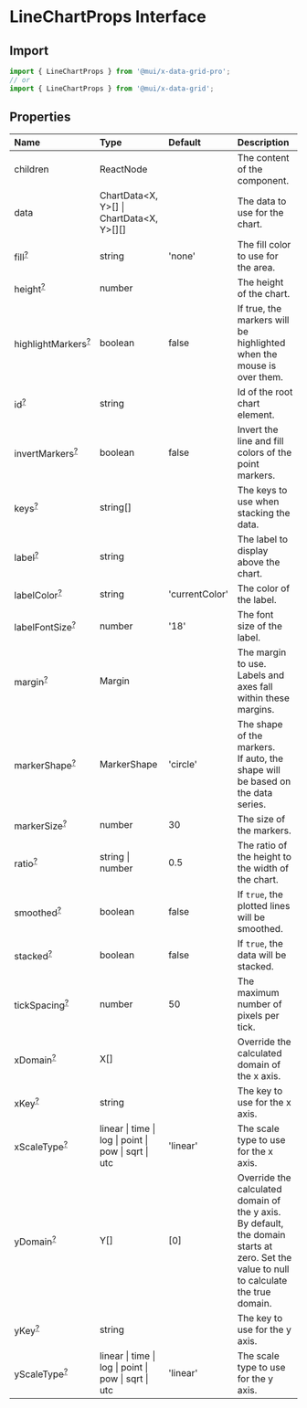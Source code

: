 # LineChartProps Interface

<p class="description"></p>

## Import

```js
import { LineChartProps } from '@mui/x-data-grid-pro';
// or
import { LineChartProps } from '@mui/x-data-grid';
```

## Properties

| Name                                                                                               | Type                                                                                | Default                                                | Description                                                                                                                                   |
| :------------------------------------------------------------------------------------------------- | :---------------------------------------------------------------------------------- | :----------------------------------------------------- | :-------------------------------------------------------------------------------------------------------------------------------------------- |
| <span class="prop-name">children</span>                                                            | <span class="prop-type">ReactNode</span>                                            |                                                        | The content of the component.                                                                                                                 |
| <span class="prop-name">data</span>                                                                | <span class="prop-type">ChartData&lt;X, Y&gt;[] \| ChartData&lt;X, Y&gt;[][]</span> |                                                        | The data to use for the chart.                                                                                                                |
| <span class="prop-name optional">fill<sup><abbr title="optional">?</abbr></sup></span>             | <span class="prop-type">string</span>                                               | <span class="prop-default">'none'<br /></span>         | The fill color to use for the area.                                                                                                           |
| <span class="prop-name optional">height<sup><abbr title="optional">?</abbr></sup></span>           | <span class="prop-type">number</span>                                               |                                                        | The height of the chart.                                                                                                                      |
| <span class="prop-name optional">highlightMarkers<sup><abbr title="optional">?</abbr></sup></span> | <span class="prop-type">boolean</span>                                              | <span class="prop-default">false<br /></span>          | If true, the markers will be highlighted when the mouse is over them.                                                                         |
| <span class="prop-name optional">id<sup><abbr title="optional">?</abbr></sup></span>               | <span class="prop-type">string</span>                                               |                                                        | Id of the root chart element.                                                                                                                 |
| <span class="prop-name optional">invertMarkers<sup><abbr title="optional">?</abbr></sup></span>    | <span class="prop-type">boolean</span>                                              | <span class="prop-default">false<br /></span>          | Invert the line and fill colors of the point markers.                                                                                         |
| <span class="prop-name optional">keys<sup><abbr title="optional">?</abbr></sup></span>             | <span class="prop-type">string[]</span>                                             |                                                        | The keys to use when stacking the data.                                                                                                       |
| <span class="prop-name optional">label<sup><abbr title="optional">?</abbr></sup></span>            | <span class="prop-type">string</span>                                               |                                                        | The label to display above the chart.                                                                                                         |
| <span class="prop-name optional">labelColor<sup><abbr title="optional">?</abbr></sup></span>       | <span class="prop-type">string</span>                                               | <span class="prop-default">'currentColor'<br /></span> | The color of the label.                                                                                                                       |
| <span class="prop-name optional">labelFontSize<sup><abbr title="optional">?</abbr></sup></span>    | <span class="prop-type">number</span>                                               | <span class="prop-default">'18'<br /></span>           | The font size of the label.                                                                                                                   |
| <span class="prop-name optional">margin<sup><abbr title="optional">?</abbr></sup></span>           | <span class="prop-type">Margin</span>                                               |                                                        | The margin to use.<br />Labels and axes fall within these margins.                                                                            |
| <span class="prop-name optional">markerShape<sup><abbr title="optional">?</abbr></sup></span>      | <span class="prop-type">MarkerShape</span>                                          | <span class="prop-default">'circle'<br /></span>       | The shape of the markers.<br />If auto, the shape will be based on the data series.                                                           |
| <span class="prop-name optional">markerSize<sup><abbr title="optional">?</abbr></sup></span>       | <span class="prop-type">number</span>                                               | <span class="prop-default">30<br /></span>             | The size of the markers.                                                                                                                      |
| <span class="prop-name optional">ratio<sup><abbr title="optional">?</abbr></sup></span>            | <span class="prop-type">string \| number</span>                                     | <span class="prop-default">0.5<br /></span>            | The ratio of the height to the width of the chart.                                                                                            |
| <span class="prop-name optional">smoothed<sup><abbr title="optional">?</abbr></sup></span>         | <span class="prop-type">boolean</span>                                              | <span class="prop-default">false<br /></span>          | If `true`, the plotted lines will be smoothed.                                                                                                |
| <span class="prop-name optional">stacked<sup><abbr title="optional">?</abbr></sup></span>          | <span class="prop-type">boolean</span>                                              | <span class="prop-default">false<br /></span>          | If `true`, the data will be stacked.                                                                                                          |
| <span class="prop-name optional">tickSpacing<sup><abbr title="optional">?</abbr></sup></span>      | <span class="prop-type">number</span>                                               | <span class="prop-default">50<br /></span>             | The maximum number of pixels per tick.                                                                                                        |
| <span class="prop-name optional">xDomain<sup><abbr title="optional">?</abbr></sup></span>          | <span class="prop-type">X[]</span>                                                  |                                                        | Override the calculated domain of the x axis.                                                                                                 |
| <span class="prop-name optional">xKey<sup><abbr title="optional">?</abbr></sup></span>             | <span class="prop-type">string</span>                                               |                                                        | The key to use for the x axis.                                                                                                                |
| <span class="prop-name optional">xScaleType<sup><abbr title="optional">?</abbr></sup></span>       | <span class="prop-type">linear \| time \| log \| point \| pow \| sqrt \| utc</span> | <span class="prop-default">'linear'<br /></span>       | The scale type to use for the x axis.                                                                                                         |
| <span class="prop-name optional">yDomain<sup><abbr title="optional">?</abbr></sup></span>          | <span class="prop-type">Y[]</span>                                                  | <span class="prop-default">[0]<br /></span>            | Override the calculated domain of the y axis.<br />By default, the domain starts at zero. Set the value to null to calculate the true domain. |
| <span class="prop-name optional">yKey<sup><abbr title="optional">?</abbr></sup></span>             | <span class="prop-type">string</span>                                               |                                                        | The key to use for the y axis.                                                                                                                |
| <span class="prop-name optional">yScaleType<sup><abbr title="optional">?</abbr></sup></span>       | <span class="prop-type">linear \| time \| log \| point \| pow \| sqrt \| utc</span> | <span class="prop-default">'linear'<br /></span>       | The scale type to use for the y axis.                                                                                                         |
